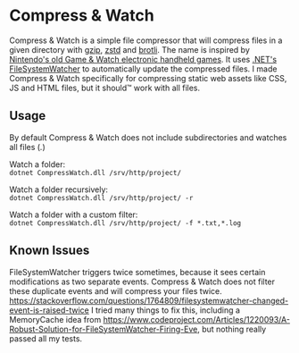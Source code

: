 # Compress & Watch
Compress & Watch is a simple file compressor that will compress files in a given directory with [gzip](https://en.wikipedia.org/wiki/Gzip), [zstd](https://en.wikipedia.org/wiki/Zstd) and [brotli](https://en.wikipedia.org/wiki/Brotli).
The name is inspired by [Nintendo's old Game & Watch electronic handheld games](https://en.wikipedia.org/wiki/Game_%26_Watch). It uses [.NET's FileSystemWatcher](https://learn.microsoft.com/en-us/dotnet/api/system.io.filesystemwatcher) to automatically update the compressed files.
I made Compress & Watch specifically for compressing static web assets like CSS, JS and HTML files, but it should™ work with all files.

## Usage
By default Compress & Watch does not include subdirectories and watches all files (*.*)

Watch a folder:  
`dotnet CompressWatch.dll /srv/http/project/`  

Watch a folder recursively:  
`dotnet CompressWatch.dll /srv/http/project/ -r`  

Watch a folder with a custom filter:  
`dotnet CompressWatch.dll /srv/http/project/ -f *.txt,*.log`

## Known Issues
FileSystemWatcher triggers twice sometimes, because it sees certain modifications as two separate events. Compress & Watch does not filter these duplicate events and will compress your files twice.
https://stackoverflow.com/questions/1764809/filesystemwatcher-changed-event-is-raised-twice
I tried many things to fix this, including a MemoryCache idea from https://www.codeproject.com/Articles/1220093/A-Robust-Solution-for-FileSystemWatcher-Firing-Eve, but nothing really passed all my tests.